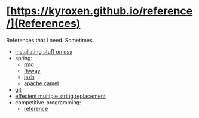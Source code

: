 # [https://kyroxen.github.io/reference/](References)
References that I need. Sometimes.


* [installating stuff on osx](installation-mac.md)
* spring:
  * [rmq](spring/rabbitmq.md)
  * [flyway](spring/flyway.md)
  * [jaxb](spring/jaxb.md)
  * [apache camel](spring/apacheCamel.md)
* [git](git/git.md)
* [effecient multiple string replacement](corejava/EffecientMultipleStringReplacement.java)
* competitive-programming:
  * [reference](competitiveprogramming/Reference.java)
